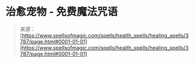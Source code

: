 <!--yml

类别：未分类

日期：2024-06-12 18:37:32

-->

# 治愈宠物 - 免费魔法咒语

> 来源：[https://www.spellsofmagic.com/spells/health_spells/healing_spells/3787/page.html#0001-01-01](https://www.spellsofmagic.com/spells/health_spells/healing_spells/3787/page.html#0001-01-01)
